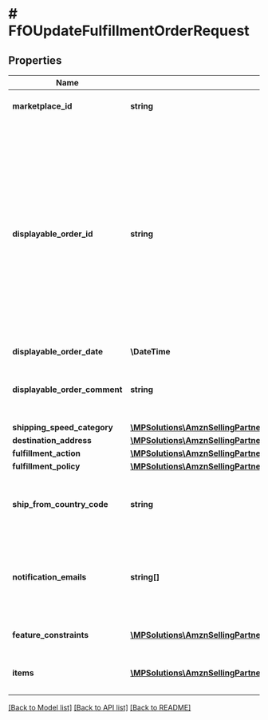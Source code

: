 # # FfOUpdateFulfillmentOrderRequest

## Properties

Name | Type | Description | Notes
------------ | ------------- | ------------- | -------------
**marketplace_id** | **string** | The marketplace the fulfillment order is placed against. | [optional]
**displayable_order_id** | **string** | A fulfillment order identifier that the seller creates. This value displays as the order identifier in recipient-facing materials such as the outbound shipment packing slip. The value of DisplayableOrderId should match the order identifier that the seller provides to the recipient. The seller can use the SellerFulfillmentOrderId for this value or they can specify an alternate value if they want the recipient to reference an alternate order identifier. | [optional]
**displayable_order_date** | **\DateTime** |  | [optional]
**displayable_order_comment** | **string** | Order-specific text that appears in recipient-facing materials such as the outbound shipment packing slip. | [optional]
**shipping_speed_category** | [**\MPSolutions\AmznSellingPartnerApi\Models\FulfillmentOutbound\FfOShippingSpeedCategory**](FfOShippingSpeedCategory.md) |  | [optional]
**destination_address** | [**\MPSolutions\AmznSellingPartnerApi\Models\FulfillmentOutbound\FfOAddress**](FfOAddress.md) |  | [optional]
**fulfillment_action** | [**\MPSolutions\AmznSellingPartnerApi\Models\FulfillmentOutbound\FfOFulfillmentAction**](FfOFulfillmentAction.md) |  | [optional]
**fulfillment_policy** | [**\MPSolutions\AmznSellingPartnerApi\Models\FulfillmentOutbound\FfOFulfillmentPolicy**](FfOFulfillmentPolicy.md) |  | [optional]
**ship_from_country_code** | **string** | The two-character country code for the country from which the fulfillment order ships. Must be in ISO 3166-1 alpha-2 format. | [optional]
**notification_emails** | **string[]** | A list of email addresses that the seller provides that are used by Amazon to send ship-complete notifications to recipients on behalf of the seller. | [optional]
**feature_constraints** | [**\MPSolutions\AmznSellingPartnerApi\Models\FulfillmentOutbound\FfOFeatureSettings[]**](FfOFeatureSettings.md) | A list of features and their fulfillment policies to apply to the order. | [optional]
**items** | [**\MPSolutions\AmznSellingPartnerApi\Models\FulfillmentOutbound\FfOUpdateFulfillmentOrderItem[]**](FfOUpdateFulfillmentOrderItem.md) | An array of fulfillment order item information for updating a fulfillment order. | [optional]

[[Back to Model list]](../../README.md#models) [[Back to API list]](../../README.md#endpoints) [[Back to README]](../../README.md)
